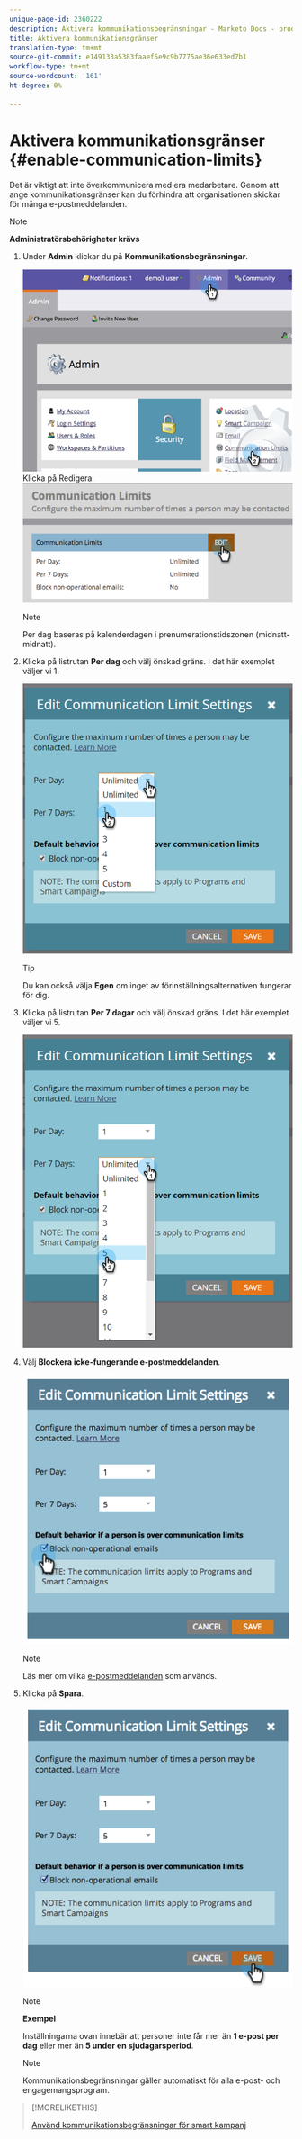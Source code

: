 ```yaml
---
unique-page-id: 2360222
description: Aktivera kommunikationsbegränsningar - Marketo Docs - produktdokumentation
title: Aktivera kommunikationsgränser
translation-type: tm+mt
source-git-commit: e149133a5383faaef5e9c9b7775ae36e633ed7b1
workflow-type: tm+mt
source-wordcount: '161'
ht-degree: 0%

---
```



# Aktivera kommunikationsgränser {#enable-communication-limits}

Det är viktigt att inte överkommunicera med era medarbetare. Genom att ange kommunikationsgränser kan du förhindra att organisationen skickar för många e-postmeddelanden.

>[!NOTE]
>
>**Administratörsbehörigheter krävs**

1. Under **Admin** klickar du på **Kommunikationsbegränsningar**.

   ![](assets/image2014-9-18-15-3a53-3a37.png)
Klicka på Redigera.
   ![](assets/image2014-9-18-15-3a53-3a47.png)

   >[!NOTE]
   >
   >
   >Per dag baseras på kalenderdagen i prenumerationstidszonen (midnatt-midnatt).

1. Klicka på listrutan **Per dag** och välj önskad gräns. I det här exemplet väljer vi 1.

   ![](assets/three.png)

   >[!TIP]
   >
   >Du kan också välja **Egen** om inget av förinställningsalternativen fungerar för dig.

1. Klicka på listrutan **Per 7 dagar** och välj önskad gräns. I det här exemplet väljer vi 5.

   ![](assets/four.png)

1. Välj **Blockera icke-fungerande e-postmeddelanden**.

   ![](assets/five.png)

   >[!NOTE]
   >
   >Läs mer om vilka [e-postmeddelanden](http://docs.marketo.com/display/DOCS/Make+an+Email+Operational) som används.

1. Klicka på **Spara**.

   ![](assets/six.png)

   >[!NOTE]
   >
   >**Exempel**
   >
   >
   >Inställningarna ovan innebär att personer inte får mer än **1 e-post per dag** eller mer än **5 under en sjudagarsperiod**.

   >[!NOTE]
   >
   >
   >Kommunikationsbegränsningar gäller automatiskt för alla e-post- och engagemangsprogram.

>[!MORELIKETHIS]
>
>[Använd kommunikationsbegränsningar för smart kampanj](../../../product-docs/core-marketo-concepts/smart-campaigns/using-smart-campaigns/apply-communication-limits-to-smart-campaign.md)

